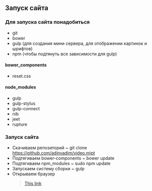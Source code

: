 Запуск сайта
----------------
### Для запуска сайта понадобиться
- git
- bower
- gulp (для создания мини сервера, для отображении картинок и шрифтов)
- npm (чтобы подтянуть все зависимости для gulp)

#### bower_components
- reset.css

#### node_modules
- gulp
- gulp-stylus
- gulp-connect
- nib
- jeet
- rupture

### Запуск сайта
*	Скачиваем репозиторий
	~ git clone https://github.com/adinvadim/video.mipt
*	Подтягиваем bower-components
	~ bower update
*	Подтягиваем npm_modules
	~ sudo npm update
*	Запускаем систему сборки
	~ gulp
*	Открываем браузер
	>[This link](http://localhost:8888/)
